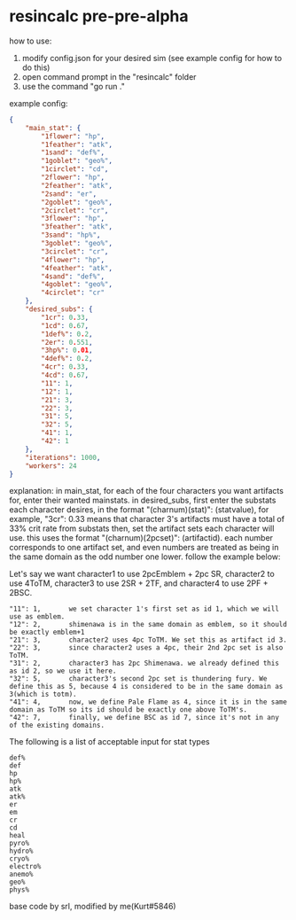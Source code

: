  # resincalc pre-pre-alpha
 
how to use:
1. modify config.json for your desired sim (see example config for how to do this)
2. open command prompt in the "resincalc" folder
3. use the command "go run ."

example config: 
```json
{
    "main_stat": {
        "1flower": "hp",
        "1feather": "atk",
        "1sand": "def%",
        "1goblet": "geo%",
        "1circlet": "cd",
        "2flower": "hp",
        "2feather": "atk",
        "2sand": "er",
        "2goblet": "geo%",
        "2circlet": "cr",
        "3flower": "hp",
        "3feather": "atk",
        "3sand": "hp%",
        "3goblet": "geo%",
        "3circlet": "cr",
        "4flower": "hp",
        "4feather": "atk",
        "4sand": "def%",
        "4goblet": "geo%",
        "4circlet": "cr"
    },
    "desired_subs": {
        "1cr": 0.33,
        "1cd": 0.67,
        "1def%": 0.2,
        "2er": 0.551,
        "3hp%": 0.01,
        "4def%": 0.2,
        "4cr": 0.33,
        "4cd": 0.67,
		"11": 1,
		"12": 1,
		"21": 3,
		"22": 3,
		"31": 5,
		"32": 5,
		"41": 1,
		"42": 1
    },
    "iterations": 1000,
    "workers": 24
}
```
explanation: 
in main_stat, for each of the four characters you want artifacts for, enter their wanted mainstats.
in desired_subs, first enter the substats each character desires, in the format "(charnum)(stat)": (statvalue), for example, "3cr": 0.33 means that character 3's artifacts must have a total of 33% crit rate from substats
then, set the artifact sets each character will use. this uses the format "(charnum)(2pcset)": (artifactid). each number corresponds to one artifact set, and even numbers are treated as being in the same domain as the odd number one lower.
follow the example below: 

Let's say we want character1 to use 2pcEmblem + 2pc SR, character2 to use 4ToTM, character3 to use 2SR + 2TF, and character4 to use 2PF + 2BSC.
```
"11": 1,       we set character 1's first set as id 1, which we will use as emblem.
"12": 2,	   shimenawa is in the same domain as emblem, so it should be exactly emblem+1
"21": 3,	   character2 uses 4pc ToTM. We set this as artifact id 3.
"22": 3,       since character2 uses a 4pc, their 2nd 2pc set is also ToTM.
"31": 2,	   character3 has 2pc Shimenawa. we already defined this as id 2, so we use it here.
"32": 5,	   character3's second 2pc set is thundering fury. We define this as 5, because 4 is considered to be in the same domain as 3(which is totm).
"41": 4,	   now, we define Pale Flame as 4, since it is in the same domain as ToTM so its id should be exactly one above ToTM's.
"42": 7,	   finally, we define BSC as id 7, since it's not in any of the existing domains.
```

The following is a list of acceptable input for stat types
```
def%
def
hp
hp%
atk
atk%
er
em
cr
cd
heal
pyro%
hydro%
cryo%
electro%
anemo%
geo%
phys%
```

base code by srl, modified by me(Kurt#5846)